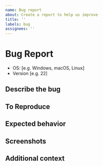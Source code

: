 ```yaml
---
name: Bug report
about: Create a report to help us improve
title: ''
labels: bug
assignees: ''
---
```


# Bug Report

- OS: [e.g. Windows, macOS, Linux]
- Version [e.g. 22]  

## Describe the bug
<!--- A clear and concise description of what the bug is. --->

## To Reproduce
<!--- Steps to reproduce the behavior. --->

## Expected behavior
<!--- A clear and concise description of what you expected to happen. --->

## Screenshots
<!--- If applicable, add screenshots to help explain your problem. --->

## Additional context
<!--- Add any other context about the problem here. --->
